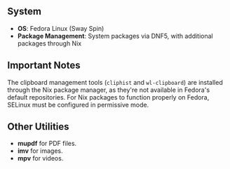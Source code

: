## System

- **OS**: Fedora Linux (Sway Spin)
- **Package Management**: System packages via DNF5, with additional packages through Nix

## Important Notes

The clipboard management tools (`cliphist` and `wl-clipboard`) are installed through the Nix package manager, as they're not available in Fedora's default repositories. For Nix packages to function properly on Fedora, SELinux must be configured in permissive mode.

## Other Utilities

* **mupdf** for PDF files.
* **imv** for images.
* **mpv** for videos.
